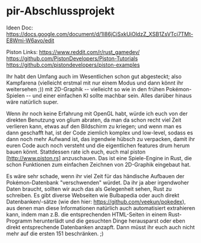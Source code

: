 # pir-Abschlussprojekt

Ideen Doc: https://docs.google.com/document/d/1I86jCiSxkUiOldzZ_XSB1ZsVTcj7TMt-E8Wmi-W6avo/edit

Piston Links: https://www.reddit.com/r/rust_gamedev/ 
              https://github.com/PistonDevelopers/Piston-Tutorials
              https://github.com/pistondevelopers/piston-examples


Ihr habt den Umfang auch im Wesentlichen schon gut abgesteckt; also 
Kampfarena (vielleicht erstmal mit nur einem Modus und dann könnt ihr 
weitersehen ;)) mit 2D-Graphik -- vielleicht so wie in den frühen 
Pokémon-Spielen -- und einer einfachen KI sollte machbar sein. Alles 
darüber hinaus wäre natürlich super.

Wenn ihr noch keine Erfahrung mit OpenGL habt, würde ich euch von der 
direkten Benutzung von glium abraten, da man da schon recht viel Zeit 
verlieren kann, etwas auf den Bildschirm zu kriegen; und wenn man es 
dann geschafft hat, ist der Code ziemlich komplex und low-level, sodass 
es dann noch mehr Aufwand ist, das irgendwie hübsch zu verpacken, damit 
ihr euren Code auch noch versteht und die eigentlichen features drum 
herum bauen könnt. Stattdessen rate ich euch, euch mal piston [http://www.piston.rs] 
anzuschauen. Das ist eine Spiele-Engine in Rust, die schon Funktionen 
zum einfachen Zeichnen von 2D-Graphik eingebaut hat.

Es wäre sehr schade, wenn ihr viel Zeit für das händische Aufbauen der 
Pokémon-Datenbank "verschwenden" würdet. Da ihr ja aber irgendwoher 
Daten braucht, sollten wir auch das als Gelegenheit sehen, Rust zu 
schreiben. Es gibt diverse Webseiten wie Bulbapedia oder auch direkt 
Datenbanken/-sätze (wie den hier: https://github.com/veekun/pokedex), 
aus denen man diese Informationen natürlich auch automatisiert 
extrahieren kann, indem man z.B. die entsprechenden HTML-Seiten in einem 
Rust-Programm herunterlädt und die gesuchten Dinge herausparst oder eben 
direkt entsprechende Datenbanken anzapft. Dann müsst ihr euch auch nicht 
mehr auf die ersten 151 beschränken. ;)
